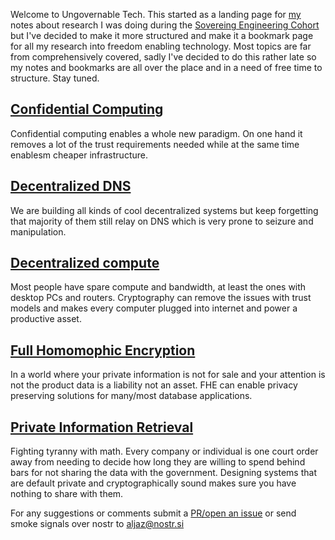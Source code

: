 Welcome to Ungovernable Tech. This started as a landing page for [my](https://nostr.at/aljaz@nostr.si) notes about research I was doing during the [Sovereing Engineering Cohort](https://sovereignengineering.io/) but I've decided to make it more structured and make it a bookmark page for all my research into freedom enabling technology.  Most topics are far from comprehensively covered, sadly I've decided to do this rather late so my notes and bookmarks are all over the place and in a need of free time to structure. Stay tuned. 


## [Confidential Computing](./ConfidentialComputing.md)
Confidential computing enables a whole new paradigm. On one hand it removes a lot of the trust requirements needed while at the same time enablesm cheaper infrastructure. 

##  [Decentralized  DNS](./DecentralizedDNS.md)
We are building all kinds of cool decentralized systems but keep forgetting that majority of them still relay on DNS which is very prone to seizure and manipulation. 

## [Decentralized compute](./DecentralizedCompute.md)
Most people have spare compute and bandwidth, at least the ones with desktop PCs and routers. Cryptography can remove the issues with trust models and makes every computer plugged into internet and power a productive asset.

## [Full Homomophic Encryption](./FullHomomorphicEncryption.md)
In a world where your private information is not for sale and your attention is not the product data is a liability not an asset. FHE can enable privacy preserving solutions for many/most database applications. 


## [Private Information Retrieval](./PrivateInformationRetrieval.md)
Fighting tyranny with math. Every company or individual is one court order away from needing to decide how long they are willing to spend behind bars for not sharing the data with the government. Designing systems that are default private and cryptographically sound makes sure you have nothing to share with them.



  For any suggestions or comments submit a [PR/open an issue](https://github.com/aljazceru/ungovernable.tech) or send smoke signals over nostr to [aljaz@nostr.si](https://nostr.at/aljaz@nostr.si)
